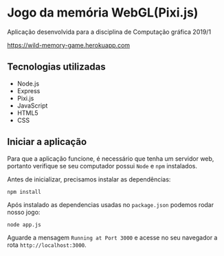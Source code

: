 # Jogo da memória WebGL(Pixi.js)

Aplicação desenvolvida para a disciplina de Computação gráfica 2019/1

https://wild-memory-game.herokuapp.com

## Tecnologias utilizadas

* Node.js
* Express
* Pixi.js
* JavaScript
* HTML5
* CSS

## Iniciar a aplicação

Para que a aplicação funcione, é necessário que tenha um servidor web, portanto verifique se seu computador possui `Node` e `npm` instalados.

Antes de inicializar, precisamos instalar as dependências:

```
npm install
```

Após instalado as dependencias usadas no `package.json` podemos rodar nosso jogo:


```
node app.js
```

Aguarde a mensagem `Running at Port 3000` e acesse no seu navegador a rota `http://localhost:3000`.

